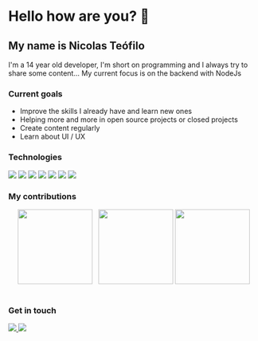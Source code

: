 # Hello how are you? 👋

## My name is Nicolas Teófilo
<p>I'm a 14 year old developer, I'm short on programming and I always try to share some content... My current focus is on the backend with NodeJs<p/>

### Current goals
- Improve the skills I already have and learn new ones
- Helping more and more in open source projects or closed projects
- Create content regularly
- Learn about UI / UX

 
### Technologies
<img class="" src="https://img.shields.io/badge/JavaScript-323330?style=for-the-badge&logo=javascript&logoColor=F7DF1E"> <img src="https://img.shields.io/badge/Node.js-339933?style=for-the-badge&logo=nodedotjs&logoColor=white"> <img src="https://img.shields.io/badge/MongoDB-4EA94B?style=for-the-badge&logo=mongodb&logoColor=white"> <img src="https://img.shields.io/badge/CSS3-1572B6?style=for-the-badge&logo=css3&logoColor=white"> <img src="https://img.shields.io/badge/HTML5-E34F26?style=for-the-badge&logo=html5&logoColor=white">   <img src="https://img.shields.io/badge/React-20232A?style=for-the-badge&logo=react&logoColor=61DAFB"> <img src="https://img.shields.io/badge/Google_Cloud-4285F4?style=for-the-badge&logo=google-cloud&logoColor=white">
<br>

### My contributions

 <div  align="center">
 <a href="https://github.com/WelissonLuca"></a>
     <img height="150em" src="https://github-readme-stats.vercel.app/api?username=nicolasteofilo&hide_border=true&show_icons=true&theme=nightowl&include_all_commits=true&count_private=true"/> &nbsp;
     <img height="150em" src="https://github-readme-streak-stats.herokuapp.com/?user=nicolasteofilo&hide_border=true&theme=nightowl&show_icons=true"/>
     <img height="150em" src="https://github-readme-stats.vercel.app/api/top-langs/?username=nicolasteofilo&layout=compact&count_private=true&hide_border=true&theme=nightowl&show_icons=true">
</div>
<br>

### Get in touch
<div>
  <a href="https://www.linkedin.com/in/nicolasteofilo/" target="_blank"><img src="https://img.shields.io/badge/-LinkedIn-%230077B5?style=for-the-badge&logo=linkedin&logoColor=white" target="_blank"> </a><a href="https://www.instgram.com/onicolasteofilo/" target="_blank"><img src="https://img.shields.io/badge/Instagram-E4405F?style=for-the-badge&logo=instagram&logoColor=white" target="_blank"></a>
</div>
